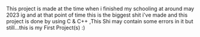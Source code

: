 This project is made at the time when i finished my schooling at around may 2023 ig and at that point of time this is the biggest shit i've made and this project is done by using C & C++
,This Shi may contain some errors in it but still...this is my First Project(s) :)

